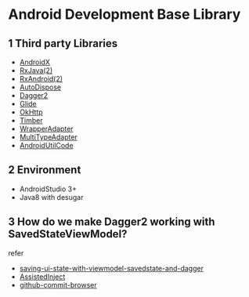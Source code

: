 # Android Development Base Library

## 1 Third party Libraries

- [AndroidX](https://developer.android.com/jetpack/androidx)
- [RxJava(2)](https://github.com/ReactiveX/RxJava)
- [RxAndroid(2)](https://github.com/ReactiveX/RxAndroid)
- [AutoDispose](https://github.com/uber/AutoDispose)
- [Dagger2](https://github.com/google/dagger)
- [Glide](https://github.com/bumptech/glide)
- [OkHttp](https://github.com/square/okhttp)
- [Timber](https://github.com/JakeWharton/timber)
- [WrapperAdapter](https://github.com/Ztiany/WrapperAdapter)
- [MultiTypeAdapter](https://github.com/drakeet/MultiType)
- [AndroidUtilCode](https://github.com/Blankj/AndroidUtilCode)

##  2 Environment

- AndroidStudio 3+
- Java8 with desugar

## 3 How do we make Dagger2 working with SavedStateViewModel?

refer

- [saving-ui-state-with-viewmodel-savedstate-and-dagger](https://proandroiddev.com/saving-ui-state-with-viewmodel-savedstate-and-dagger-f77bcaeb8b08#7f89)
- [AssistedInject](https://github.com/square/AssistedInject/issues/81)
- [github-commit-browser](https://github.com/Nimrodda/github-commit-browser)
